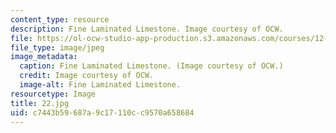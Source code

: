 ```yaml
---
content_type: resource
description: Fine Laminated Limestone. Image courtesy of OCW.
file: https://ol-ocw-studio-app-production.s3.amazonaws.com/courses/12-110-sedimentary-geology-fall-2004/c7443b59687a9c17110cc9570a658684_22.jpg
file_type: image/jpeg
image_metadata:
  caption: Fine Laminated Limestone. (Image courtesy of OCW.)
  credit: Image courtesy of OCW.
  image-alt: Fine Laminated Limestone.
resourcetype: Image
title: 22.jpg
uid: c7443b59-687a-9c17-110c-c9570a658684
---
```

